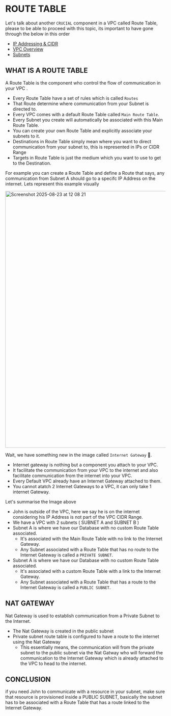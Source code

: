 # ROUTE TABLE
Let's talk about another `CRUCIAL` component in a VPC called Route Table, please to be able to proceed with this topic, its important to have gone through the below in this order
- [IP Addressing & CIDR](https://github.com/coredataengineers/CDE-BOOTCAMP/blob/main/09_aws_cloud/03-Virtual-Private-Cloud(VPC)/00-IP-Addressing.md)
- [VPC Overview](https://github.com/coredataengineers/CDE-BOOTCAMP/blob/main/09_aws_cloud/03-Virtual-Private-Cloud(VPC)/01-VPC-Overview.md)
- [Subnets](https://github.com/coredataengineers/CDE-BOOTCAMP/blob/main/09_aws_cloud/03-Virtual-Private-Cloud(VPC)/02-Subnets.md)

## WHAT IS A ROUTE TABLE 
A Route Table is the component who control the flow of communication in your VPC . 
- Every Route Table have a set of rules which is called `Routes`
- That Route determine where communication from your Subnet is directed to.
- Every VPC comes with a default Route Table called `Main Route Table`.
- Every Subnet you create will automatically be associated with this Main Route Table.
- You can create your own Route Table and explicitly associate your subnets to it.
- Destinations in Route Table simply mean where you want to direct communication from your subnet to, this is represented in IPs or CIDR Range
- Targets in Route Table is just the medium which you want to use to get to the Destination.

For example you can create a Route Table and define a Route that says, any communication from Subnet A should go to a specifc IP Address on the internet. Lets represent this example visually 

<img width="1342" height="806" alt="Screenshot 2025-08-23 at 12 08 21" src="https://github.com/user-attachments/assets/1b86459c-367f-4ec9-af5c-fe8aae6838c9" />

Wait, we have something new in the image called `Internet Gateway` 🤔.
- Internet gateway is nothing but a component you attach to your VPC.
- It facilitate the communication from your VPC to the internet and also facilitate communication from the internet into your VPC.
- Every Default VPC already have an Internet Gateway attached to them.
- You cannot atatch 2 Internet Gateways to a VPC, it can only take 1 internet Gateway.

Let's summarise the Image above
- John is outside of the VPC, here we say he is on the internet considering his IP Address is not part of the VPC CIDR Range. 
- We have a VPC with 2 subnets ( SUBNET A and SUBNET B )
- Subnet A is where we have our Database with no custom Route Table associated.
  - It's associated with the Main Route Table with no link to the Internet Gateway.
  - Any Subnet associated with a Route Table that has no route to the Internet Gateway is called a `PRIVATE SUBNET`.
- Subnet A is where we have our Database with no custom Route Table associated.
  - It's associated with a custom Route Table with a link to the Internet Gateway.
  - Any Subnet associated with a Route Table that has a route to the Internet Gateway is called a `PUBLIC SUBNET`.

 ## NAT GATEWAY
 Nat Gateway is used to establish communication from a Private Subnet to the Internet.
 - The Nat Gateway is created in the public subnet
 - Private subnet route table is configured to have a route to the internet using the Nat Gateway
   - This essentially means, the communication will from the private subnet to the public subnet via the Nat Gatway who will forward the communication to the Internet Gateway which is already attached to the VPC to head to the internet. 
 
## CONCLUSION
if you need John to communicate with a resource in your subnet, make sure that resource is provisioned inside a PUBLIC SUBNET,
basically the subnet has to be associated with a Route Table that has a route linked to the Internet Gateway. 

